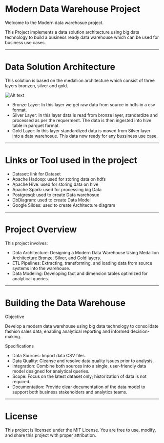 # Modern Data Warehouse Project

Welcome to the Modern data warehosue project.

This Project implements a data solution architecture using big data technology to build a business ready data warehouse which can be used for business use cases.
___
# Data Solution Architecture

This solution is based on the medallion architecture which consist of three layers bronzen, silver and gold.

![Alt text](https://github.com/harkaran215/mordern-dwh-project/blob/main/docs/Data-architecture.PNG)

- Bronze Layer: In this layer we get raw data from source in hdfs in a csv format.
- Silver Layer: In this layer data is read from bronze layer, standardize and processed as per the requerment. The data is then ingested into hive table in parquet format.
- Gold Layer: In this layer standardized data is moved from Silver layer into a data warehosue. This data now ready for any bussiness use case.
___
# Links or Tool used in the project
- Dataset: link for Dataset
- Apache Hadoop: used for storing data on hdfs
- Apache Hive: used for storing data on hive
- Apache Spark: used for processing big Data
- Postgresql: used to create Data warehosue
- DbDiagram: used to create Data Model
- Google Sildes: used to create Architecture diagram
___
# Project Overview
This project involves:

- Data Architecture: Designing a Modern Data Warehouse Using Medallion Architecture Bronze, Silver, and Gold layers.
- ETL Pipelines: Extracting, transforming, and loading data from source systems into the warehouse.
- Data Modeling: Developing fact and dimension tables optimized for analytical queries.
___
# Building the Data Warehouse
Objective

Develop a modern data warehouse using big data technology to consolidate fashion sales data, enabling analytical reporting and informed decision-making.

Specifications
- Data Sources: Import data CSV files.
- Data Quality: Cleanse and resolve data quality issues prior to analysis.
- Integration: Combine both sources into a single, user-friendly data model designed for analytical queries.
- Scope: Focus on the latest dataset only; historization of data is not required.
- Documentation: Provide clear documentation of the data model to support both business stakeholders and analytics teams.
___
# License
This project is licensed under the MIT License. You are free to use, modify, and share this project with proper attribution.
